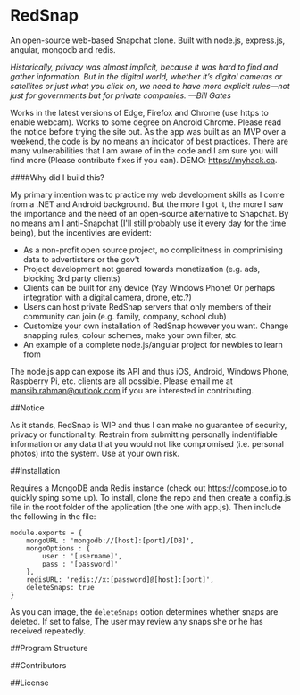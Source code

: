 # RedSnap
An open-source web-based Snapchat clone. Built with node.js, express.js, angular, mongodb and redis.

*Historically, privacy was almost implicit, because it was hard to find and gather information. But in the digital world, whether it’s digital cameras or satellites or just what you click on, we need to have more explicit rules—not just for governments but for private companies. —Bill Gates*

Works in the latest versions of Edge, Firefox and Chrome (use https to enable webcam). Works to some degree on Android Chrome. Please read the notice before trying the site out. As the app was built as an MVP over a weekend, the code is by no means an indicator of best practices. There are many vulnerabilities that I am aware of in the code and I am sure you will find more (Please contribute fixes if you can). DEMO: https://myhack.ca.

####Why did I build this?

My primary intention was to practice my web development skills as I come from a .NET and Android background. But the more I got it, the more I saw the importance and the need of an open-source alternative to Snapchat. By no means am I anti-Snapchat (I'll still probably use it every day for the time being), but the incentivies are evident:

* As a non-profit open source project, no complicitness in comprimising data to advertisters or the gov't
* Project development not geared towards monetization (e.g. ads, blocking 3rd party clients)
* Clients can be built for any device (Yay Windows Phone! Or perhaps integration with a digital camera, drone, etc.?)
* Users can host private RedSnap servers that only members of their community can join (e.g. family, company, school club)
* Customize your own installation of RedSnap however you want. Change snapping rules, colour schemes, make your own filter, stc.
* An example of a complete node.js/angular project for newbies to learn from

The node.js app can expose its API and thus iOS, Android, Windows Phone, Raspberry Pi, etc. clients are all possible. Please email me at mansib.rahman@outlook.com if you are interested in contributing.

##Notice

As it stands, RedSnap is WIP and thus I can make no guarantee of security, privacy or functionality. Restrain from submitting personally indentifiable information or any data that you would not like compromised (i.e. personal photos) into the system. Use at your own risk.

##Installation

Requires a MongoDB anda Redis instance (check out https://compose.io to quickly sping some up). To install, clone the repo and then create a config.js file in the root folder of the application (the one with app.js). Then include the following in the file:

```
module.exports = {
    mongoURL : 'mongodb://[host]:[port]/[DB]',
    mongoOptions : {
        user : '[username]',
        pass : '[password]'
    },
    redisURL: 'redis://x:[password]@[host]:[port]',
    deleteSnaps: true
}
```
As you can image, the ```deleteSnaps``` option determines whether snaps are deleted. If set to false, The user may review any snaps she or he has received repeatedly.

##Program Structure

##Contributors

##License
